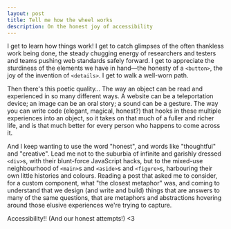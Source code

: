 ```yaml
---
layout: post
title: Tell me how the wheel works
description: On the honest joy of accessibility
---
```


I get to learn how things work! I get to catch glimpses of the often thankless work being done, the steady chugging energy of researchers and testers and teams pushing web standards safely forward. I get to appreciate the sturdiness of the elements we have in hand—the honesty of a `<button>`, the joy of the invention of `<details>`. I get to walk a well-worn path.

Then there's this poetic quality… The way an object can be read and experienced in so many different ways. A website can be a teleportation device; an image can be an oral story; a sound can be a gesture. The way you can write code (elegant, magical, honest?) that hooks in these multiple experiences into an object, so it takes on that much of a fuller and richer life, and is that much better for every person who happens to come across it. 

And I keep wanting to use the word "honest", and words like "thoughtful" and "creative". Lead me not to the suburbia of infinite and garishly dressed `<div>`s, with their blunt-force JavaScript hacks, but to the mixed-use neighbourhood of `<main>`s and `<aside>`s and `<figure>`s, harbouring their own little histories and colours. Reading a post that asked me to consider, for a custom component, what "the closest metaphor" was, and coming to understand that we design (and write and build) things that are answers to many of the same questions, that are metaphors and abstractions hovering around those elusive experiences we're trying to capture.

Accessibility!! (And our honest attempts!) <3